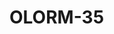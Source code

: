# OLORM-35

<!-- 1. Hva gjør du akkurat nå? -->

<!-- 2. Finner du kvalitet i det? -->

<!-- 3. Hvorfor / hvorfor ikke? -->
